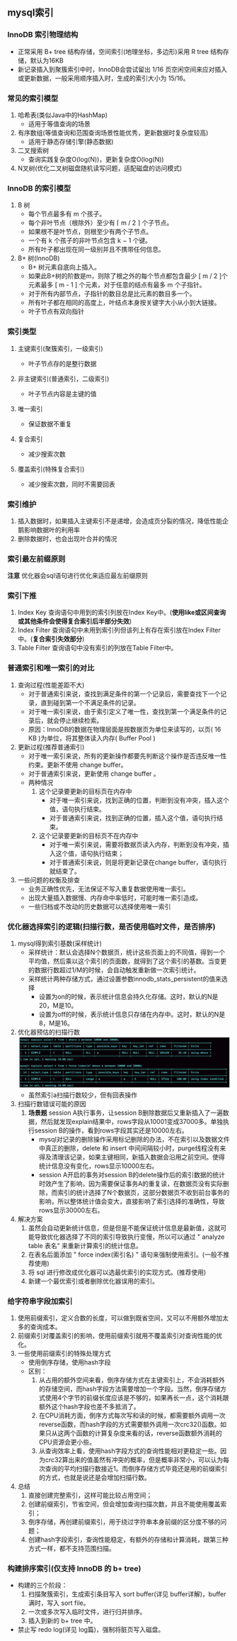 ## mysql索引

### InnoDB 索引物理结构
- 正常采用 B+ tree 结构存储，空间索引(地理坐标，多边形)采用 R tree 结构存储，默认为16KB
- 新记录插入到聚簇索引中时，InnoDB会尝试留出 1/16 页空闲空间来应对插入或更新数据，一般采用顺序插入时，生成的索引大小为 15/16。

### 常见的索引模型
1. 哈希表(类似Java中的HashMap)
    - 适用于等值查询的场景
2. 有序数组(等值查询和范围查询场景性能优秀，更新数据时复杂度较高)
    - 适用于静态存储引擎(静态数据)
3. 二叉搜索树
    - 查询实践复杂度O(log(N))，更新复杂度O(log(N))
4. N叉树(优化二叉树磁盘随机读写问题，适配磁盘的访问模式)

### InnoDB 的索引模型
1. B 树
    - 每个节点最多有 m 个孩子。
    - 每个非叶节点（根除外）至少有 ⌈ m / 2 ⌉ 个子节点。
    - 如果根不是叶节点，则根至少有两个子节点。
    - 一个有 k 个孩子的非叶节点包含 k − 1 个键。
    - 所有叶子都出现在同一级别并且不携带任何信息。
2. B+ 树(InnoDB)
    - B+ 树元素自底向上插入。
    - 如果此B+树的阶数是m，则除了根之外的每个节点都包含最少 [ m / 2 ]个元素最多 [ m - 1 ] 个元素，对于任意的结点有最多 m 个子指针。
    - 对于所有内部节点，子指针的数目总是比元素的数目多一个。
    - 所有叶子都在相同的高度上，叶结点本身按关键字大小从小到大链接。
    - 叶子节点有双向指针

### 索引类型

1. 主键索引(聚簇索引，一级索引)
    - 叶子节点存的是整行数据

2. 非主键索引(普通索引，二级索引)
    - 叶子节点内容是主键的值

3. 唯一索引
    - 保证数据不重复

4. 复合索引
    - 减少搜索次数

5. 覆盖索引(特殊复合索引)
    - 减少搜索次数，同时不需要回表

### 索引维护   
1. 插入数据时，如果插入主键索引不是递增，会造成页分裂的情况，降低性能企鹅影响数据叶的利用率
2. 删除数据时，也会出现叶合并的情况

### 索引最左前缀原则
**注意** 优化器会sql语句进行优化来适应最左前缀原则

### 索引下推
1. Index Key
   查询语句中用到的索引列放在Index Key中。(**使用like或区间查询或其他条件会使得复合索引后半部分失效**)
2. Index Filter
   查询语句中未用到索引列但该列上有存在索引放在Index Filter中。(**复合索引失效部分**)
3. Table Filter
   查询语句中没有索引的列放在Table Filter中。

### 普通索引和唯一索引的对比
1. 查询过程(性能差距不大)
    - 对于普通索引来说，查找到满足条件的第一个记录后，需要查找下一个记录，直到碰到第一个不满足条件的记录。
    - 对于唯一索引来说，由于索引定义了唯一性，查找到第一个满足条件的记录后，就会停止继续检索。
    - 原因：InnoDB的数据在物理层面是按数据页为单位来读写的，以页( 16 KB )为单位，将其整体读入内存( Buffer Pool )
2. 更新过程(推荐普通索引)
    - 对于唯一索引来说，所有的更新操作都要先判断这个操作是否违反唯一性约束。更新不使用 change buffer。
    - 对于普通索引来说，更新使用 change buffer 。
    - 两种情况
        1. 这个记录要更新的目标页在内存中
            - 对于唯一索引来说，找到正确的位置，判断到没有冲突，插入这个值，语句执行结束。
            - 对于普通索引来说，找到正确的位置，插入这个值，语句执行结束。
        2. 这个记录要更新的目标页不在内存中
            - 对于唯一索引来说，需要将数据页读入内存，判断到没有冲突，插入这个值，语句执行结束；
            - 对于普通索引来说，则是将更新记录在change buffer，语句执行就结束了。
3. 一些问题的权衡及排查
    - 业务正确性优先，无法保证不写入重复数据使用唯一索引。
    - 出现大量插入数据慢、内存命中率低时，可能时唯一索引造成。
    - 一些归档或不改动的历史数据可以选择使用唯一索引

### 优化器选择索引的逻辑(**扫描行数**，是否使用临时文件，是否排序)
1. mysql得到索引基数(采样统计)
    - 采样统计：默认会选择N个数据页，统计这些页面上的不同值，得到一个平均值，然后乘以这个索引的页面数，就得到了这个索引的基数。当变更的数据行数超过1/M的时候，会自动触发重新做一次索引统计。
    - 采样统计两种存储方式，通过设置参数innodb_stats_persistent的值来选择
        - 设置为on的时候，表示统计信息会持久化存储。这时，默认的N是20，M是10。
        - 设置为off的时候，表示统计信息只存储在内存中。这时，默认的N是8，M是16。
2. 优化器预估的扫描行数
![scanningCount](https://raw.githubusercontent.com/lyjgulu/mysql/main/image/scanningCount.png)
    - 虽然索引a扫描行数较少，但有回表操作
3. 扫描行数错误可能的原因
    1. **场景题** session A执行事务，让session B删除数据后又重新插入了一遍数据，然后就发现explain结果中，rows字段从10001变成37000多。单独执行session B的操作，看到rows字段其实还是10000左右。
        - mysql对记录的删除操作采用标记删除的办法，不在索引以及数据文件中真正的删除，delete 和 insert 中间间隔较小时，purge线程没有来得及清理该记录，如果主键相同，新插入数据会沿用之前空间。使得统计信息没有变化，rows显示10000左右。
        - session A开启的事务对session B的delete操作后的索引数据的统计时效产生了影响，因为需要保证事务A的重复读，在数据页没有实际删除，而索引的统计选择了N个数据页，这部分数据页不收到前台事务的影响，所以整体统计值会变大，直接影响了索引选择的准确性，导致rows显示30000左右。
4. 解决方案
    1. 虽然会自动更新统计信息，但是但是不能保证统计信息是最新值，这就可能导致优化器选择了不同的索引导致执行变慢，所以可以通过 " analyze  table 表名" 来重新计算索引的统计信息。 
    2. 在表名后面添加 " force index(索引名) " 语句来强制使用索引。(一般不推荐使用)
    3. 将 sql 进行修改成优化器可以选最优索引的实现方式。(推荐使用)
    4. 新建一个最优索引或者删除优化器误用的索引。
  
### 给字符串字段加索引
1. 使用前缀索引，定义合数的长度，可以做到既省空间，又可以不用额外增加太多的查询成本。
2. 前缀索引对覆盖索引的影响，使用前缀索引就用不覆盖索引对查询性能的优化。
3. 一些使用前缀索引的特殊处理方式
    - 使用倒序存储，使用hash字段
    - 区别：
        1. 从占用的额外空间来看，倒序存储方式在主键索引上，不会消耗额外的存储空间，而hash字段方法需要增加一个字段。当然，倒序存储方式使用4个字节的前缀长度应该是不够的，如果再长一点，这个消耗跟额外这个hash字段也差不多抵消了。
        2. 在CPU消耗方面，倒序方式每次写和读的时候，都需要额外调用一次reverse函数，而hash字段的方式需要额外调用一次crc32()函数。如果只从这两个函数的计算复杂度来看的话，reverse函数额外消耗的CPU资源会更小些。
        3. 从查询效率上看，使用hash字段方式的查询性能相对更稳定一些。因为crc32算出来的值虽然有冲突的概率，但是概率非常小，可以认为每次查询的平均扫描行数接近1。而倒序存储方式毕竟还是用的前缀索引的方式，也就是说还是会增加扫描行数。
4. 总结
    1. 直接创建完整索引，这样可能比较占用空间；
    2. 创建前缀索引，节省空间，但会增加查询扫描次数，并且不能使用覆盖索引；
    3. 倒序存储，再创建前缀索引，用于绕过字符串本身前缀的区分度不够的问题；     
    4. 创建hash字段索引，查询性能稳定，有额外的存储和计算消耗，跟第三种方式一样，都不支持范围扫描。
    
### 构建排序索引(仅支持 InnoDB 的 b+ tree)
- 构建的三个阶段：
    1. 扫描聚簇索引，生成索引条目写入 sort buffer(详见 buffer详解)，buffer 满时，写入 sort file。
    2. 一次或多次写入临时文件，进行归并排序。
    3. 插入到新的 b+ tree 中。
- 禁止写 redo log(详见 log篇)，强制将脏页写入磁盘。